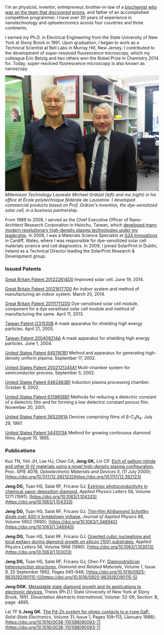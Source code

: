 I'm an physicist, inventor, entrepreneur, brother-in-law of a [biochemist](https://www.ualberta.ca/biochemistry/people/faculty/holger-wille.html) [who was on the team that discovered](https://pubmed.ncbi.nlm.nih.gov/7479957/) [prions](https://www.nobelprize.org/prizes/medicine/1997/summary/), and father of an accomplished competitive programmer. I have over 30 years of experience in nanotechnology and optoelectronics across four countries and three continents.

I earned my Ph.D. in Electrical Engineering from the State University of New York at Stony Brook in 1991. Upon graduation, I began to work as a Technical Scientist at Bell Labs in Murray Hill, New Jersey. I contributed to the development of super-resolved fluorescence microscopy, which my colleague Eric Betzig and two others won the Nobel Prize in Chemistry 2014 for. Today, super-resolved fluorescence microscopy is also known as nanoscopy.

![EPFL](EPFL.jpg)
*Millennium Technology Laureate Michael Grätzel (left) and me (right) in his office at École polytechnique fédérale de Lausanne. I developed commercial products based on Prof. Grätzel's invention, the dye-sensitized solar cell, in a business partnership.*

From 1998 to 2008, I served as the Chief Executive Officer of Nano-Architect Research Corporation in Hsinchu, Taiwan, which [developed many modern revolutionary high-density plasma technologies under my leadership](https://www.patentguru.com/assignee/nano-architect-research-corporation). In 2008, I was a Materials Science Specialist at [G24 Innovations](https://gcell.com/) in Cardiff, Wales, where I was responsible for dye-sensitized solar cell materials science and cell diagnostics. In 2009, I joined SolarPrint in Dublin, Ireland as a Technical Director leading the SolarPrint Research & Development group.

### Issued Patents

[Great Britain Patent 201222614D0](https://patents.google.com/patent/WO2014090960A1) Improved solar cell. June 19, 2014.

[Great Britain Patent 201216177D0](https://patents.google.com/patent/WO2014041040A1) An indoor system and method of manufacturing an indoor system. March 20, 2014.

[Great Britain Patent 201117112D0](https://patents.google.com/patent/WO2013050373A1) Dye-sensitised solar cell module, component for a dye sensitised solar cell module and method of manufacturing the same. April 11, 2013.

[Taiwan Patent I231530B](https://www.patentguru.com/TWI231530B) A mask apparatus for shielding high energy particles. April 21, 2005.

[Taiwan Patent 200409214A](https://www.patentguru.com/TW200409214A) A mask apparatus for shielding high energy particles. June 1, 2004.

[United States Patent 6451161B1](https://patents.google.com/patent/US6451161) Method and apparatus for generating high-density uniform plasma. September 17, 2002.

[United States Patent 2002121345A1](https://www.patentguru.com/US2002121345A1) Multi-chamber system for semiconductor process. September 5, 2002.

[United States Patent 6462483B1](https://patents.google.com/patent/US6462483B1) Induction plasma processing chamber. October 8, 2002.

[United States Patent 6319858B1](https://portal.unifiedpatents.com/patents/patent/US-6319858-B1) Methods for reducing a dielectric constant of a dielectric film and for forming a low dielectric constant porous film. November 20, 2001.

[United States Patent 5652061A](https://patents.google.com/patent/US5652061) Devices comprising films of β-C<sub>3</sub>N<sub>4</sub>. July 29, 1997.

[United States Patent 5441013A](https://patents.google.com/patent/US5441013) Method for growing continuous diamond films. August 15, 1995.

### Publications

Kuo TN, Yeh JH, Lee HJ, Chen CA, **Jeng GK,** Lin CP. [Etch of gallium nitride and other III-IV materials using a novel high-density plasma configuration.](https://www.spiedigitallibrary.org/conference-proceedings-of-spie/4078/0000/Etch-of-gallium-nitride-and-other-III-IV-materials-using/10.1117/12.392123.short) Proc. SPIE 4078, *Optoelectronic Materials and Devices II*, (11 July 2000); [https://doi.org/10.1117/12.392123](https://doi.org/10.1117/12.392123)

**Jeng DG,** Tuan HS, Salat RF, Fricano GJ. [Extrinsic photoconductivity in chemical vapor deposition diamond.](https://aip.scitation.org/doi/abs/10.1063/1.104333) *Applied Physics Letters* 58, Volume 1271 (1991); [https://doi.org/10.1063/1.104333](https://doi.org/10.1063/1.104333)

**Jeng DG,** Tuan HS, Salat RF, Fricano GJ. [Thin‐film Al/diamond Schottky diode over 400‐V breakdown voltage.](https://aip.scitation.org/doi/10.1063/1.346940) *Journal of Applied Physics 68*, Volume 5902 (1990); [https://doi.org/10.1063/1.346940](https://doi.org/10.1063/1.346940)

**Jeng DG,** Tuan HS, Salat RF, Fricano GJ. [Oriented cubic nucleations and local epitaxy during diamond growth on silicon {100} substrates.](https://aip.scitation.org/doi/abs/10.1063/1.103013) *Applied Physics Letters* 56, Volume 1968 (1990). [https://doi.org/10.1063/1.103013](https://doi.org/10.1063/1.103013)

**Jeng DG,** Tuan HS, Salat RF, Fricano GJ, Chen FY. [Diamond/silicon heterojunction structures.](https://www.sciencedirect.com/science/article/abs/pii/0925963592901155) *Diamond and Related Materials*, Volume 1, Issue 9, 25 September 1992, Pages 945-948; [https://doi.org/10.1016/0925-9635(92)90115-5](https://doi.org/10.1016/0925-9635(92)90115-5)
 
**Jeng DGK.** [Metastable state diamond growth and its applications to electronic devices.](https://ui.adsabs.harvard.edu/abs/1991PhDT........35J/abstract) Thesis (Ph.D.) State University of New York at Stony Brook, 1991. *Dissertation Abstracts International,* Volume: 52-09, Section: B, page: 4895.

Lei TF & **Jeng GK.** [The Pd-Zn system for ohmic contacts to *p*-type GaP.](https://www.sciencedirect.com/science/article/abs/pii/0038110188900937) *Solid-State Electronics*, Volume 31, Issue 1, Pages 109–113, (January 1988); [https://doi.org/10.1016/0038-1101(88)90093-7](https://doi.org/10.1016/0038-1101(88)90093-7)
